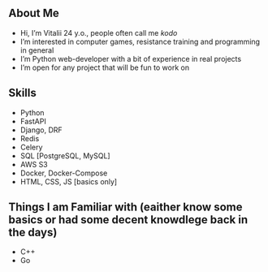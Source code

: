 ## About Me
- Hi, I’m Vitalii 24 y.o., people often call me _kodo_
- I’m interested in computer games, resistance training and programming in general
- I’m Python web-developer with a bit of experience in real projects
- I’m open for any project that will be fun to work on

## Skills
- Python
- FastAPI
- Django, DRF
- Redis
- Celery
- SQL [PostgreSQL, MySQL]
- AWS S3
- Docker, Docker-Compose
- HTML, CSS, JS [basics only]

## Things I am Familiar with (eaither know some basics or had some decent knowdlege back in the days)
- C++
- Go
